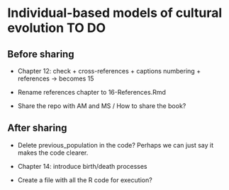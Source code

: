 # Individual-based models of cultural evolution TO DO

## Before sharing 

* Chapter 12: check + cross-references + captions numbering + references -> becomes 15

* Rename references chapter to 16-References.Rmd

* Share the repo with AM and MS / How to share the book?

## After sharing

* Delete previous_population in the code? Perhaps we can just say it makes the code clearer.

* Chapter 14: introduce birth/death processes

* Create a file with all the R code for execution?

